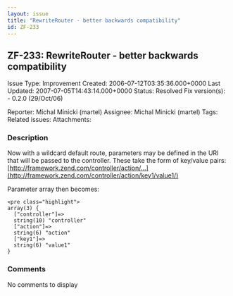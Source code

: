 ```yaml
---
layout: issue
title: "RewriteRouter - better backwards compatibility"
id: ZF-233
---
```


ZF-233: RewriteRouter - better backwards compatibility
------------------------------------------------------

 Issue Type: Improvement Created: 2006-07-12T03:35:36.000+0000 Last Updated: 2007-07-05T14:43:14.000+0000 Status: Resolved Fix version(s): - 0.2.0 (29/Oct/06)
 
 Reporter:  Michal Minicki (martel)  Assignee:  Michal Minicki (martel)  Tags: 
 Related issues: 
 Attachments: 
### Description

Now with a wildcard default route, parameters may be defined in the URI that will be passed to the controller. These take the form of key/value pairs: [http://framework.zend.com/controller/action/…](http://framework.zend.com/controller/action/key1/value1/)

Parameter array then becomes:

 
    <pre class="highlight">
    array(3) {
      ["controller"]=>
      string(10) "controller"
      ["action"]=>
      string(6) "action"
      ["key1"]=>
      string(6) "value1"
    }


 

 

### Comments

No comments to display